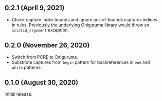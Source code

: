 ## 0.2.1 (April 9, 2021)

- Check capture index bounds and ignore out-of-bounds captures indices in
  rules. Previously the underlying Oniguruma library would throw an
  `Invalid_argument` exception.

## 0.2.0 (November 26, 2020)

- Switch from PCRE to Oniguruma.
- Substitute captures from `begin` pattern for backreferences in `end` and
  `while` patterns.

## 0.1.0 (August 30, 2020)

Initial release.
